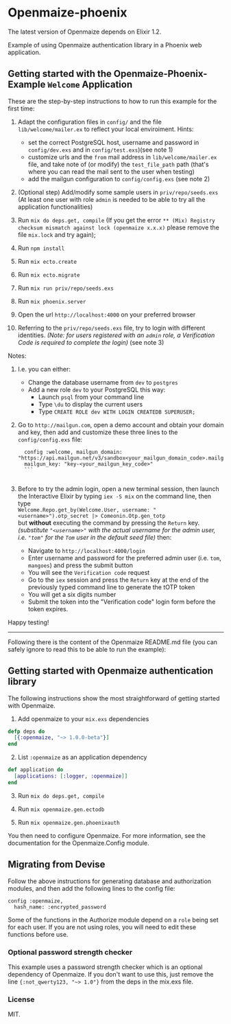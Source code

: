 # Openmaize-phoenix

The latest version of Openmaize depends on Elixir 1.2.

Example of using Openmaize authentication library in a Phoenix web
application.


## Getting started with the Openmaize-Phoenix-Example `Welcome` Application

These are the step-by-step instructions to how to run this example for the first time:   

 1. Adapt the configuration files in `config/` and 
    the file `lib/welcome/mailer.ex` to reflect your local enviroiment. 
    Hints:
      * set the correct PostgreSQL host, username and password 
        in `config/dev.exs` and in `config/test.exs`)(see note 1)
      * customize urls and the `from` mail address in `lib/welcome/mailer.ex`
        file, and take note of (or modify) the `test_file_path` path (that's where you can read the mail sent to the user when testing)
      * add the mailgun configuration to `config/config.exs` (see note 2)

 2. (Optional step) Add/modify some sample users in `priv/repo/seeds.exs`
      (At least one user with role `admin` is needed to be able to try all the application functionalities)
  
 3. Run `mix do deps.get, compile`
      (If you get the error
        `** (Mix) Registry checksum mismatch against lock (openmaize x.x.x)` 
      please remove the file `mix.lock` and try again);

 4. Run `npm install`

 5. Run `mix ecto.create`

 6. Run `mix ecto.migrate`

 7. Run `mix run priv/repo/seeds.exs`

 8. Run `mix phoenix.server`

 9. Open the url `http://localhost:4000` on your preferred browser

 10. Referring to the `priv/repo/seeds.exs` file, try to login 
      with different identities. 
      _(Note: for users registered with an `admin` role, a Verification Code is required to complete the login)_ (see note 3)  


Notes:  

1. I.e. you can either:

   - Change the database username from `dev` to `postgres`  
   - Add a new role `dev` to your PostgreSQL this way:
     * Launch `psql` from your command line
     * Type `\du` to display the current users
     * Type `CREATE ROLE dev WITH LOGIN CREATEDB SUPERUSER;`  
 
2. Go to `http://mailgun.com`, open a demo account and obtain your domain and key, then add and customize these three lines to the `config/config.exs` file:  

     ```# Configures MailGun
       config :welcome, mailgun_domain: "https://api.mailgun.net/v3/sandbox<your_mailgun_domain_code>.mailgun.org",`
       mailgun_key: "key-<your_mailgun_key_code>"
       ```
       
3. Before to try the admin login, open a new terminal session, then launch the Interactive Elixir 
    by typing `iex -S mix` on the command line,
    then type  
    `Welcome.Repo.get_by(Welcome.User, username: "<username>").otp_secret |> Comeonin.Otp.gen_totp`  
    but **without** executing the command by pressing the `Return` key.  
    _(substitute `"<username>"` with the actual username for the admin user, i.e. `"tom"` for the `Tom` user in the default seed file)_
    then:
      - Navigate to `http://localhost:4000/login`
      - Enter username and password for the preferred admin user 
        (i.e. `tom`, `mangoes`) and press the submit button
      - You will see the `Verification code` request
      - Go to the `iex` session and press the `Return` key at the end 
        of the previously typed command line to generate the tOTP token
      - You will get a six digits number
      - Submit the token into the "Verification code" login form before the token expires.

Happy testing!




---

Following there is the content of the Openmaize README.md file (you can safely ignore to read this to be able to run the example):


## Getting started with Openmaize authentication library

The following instructions show the most straightforward of getting started
with Openmaize.

1. Add openmaize to your `mix.exs` dependencies

  ```elixir
  defp deps do
    [{:openmaize, "~> 1.0.0-beta"}]
  end
  ```

2. List `:openmaize` as an application dependency

  ```elixir
  def application do
    [applications: [:logger, :openmaize]]
  end
  ```

3. Run `mix do deps.get, compile`

4. Run `mix openmaize.gen.ectodb`

5. Run `mix openmaize.gen.phoenixauth`

You then need to configure Openmaize. For more information, see the documentation
for the Openmaize.Config module.

## Migrating from Devise

Follow the above instructions for generating database and authorization
modules, and then add the following lines to the config file:

    config :openmaize,
      hash_name: :encrypted_password

Some of the functions in the Authorize module depend on a `role` being
set for each user. If you are not using roles, you will need to edit
these functions before use.

### Optional password strength checker

This example uses a password strength checker which is an optional dependency of
Openmaize. If you don't want to use this, just remove the line `{:not_qwerty123, "~> 1.0"}`
from the deps in the mix.exs file.

### License

MIT.
